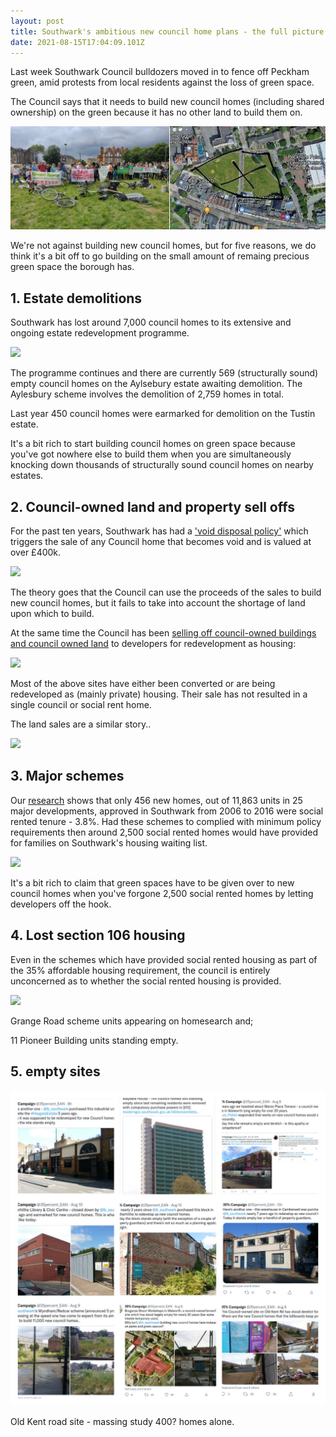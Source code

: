 ```yaml
---
layout: post
title: Southwark's ambitious new council home plans - the full picture
date: 2021-08-15T17:04:09.101Z
---
```

Last week Southwark Council bulldozers moved in to fence off Peckham green, amid protests from local residents against the loss of green space.

The Council says that it needs to build new council homes (including shared ownership) on the green because it has no other land to build them on.

![](/img/peckhamgreen.png)

We're not against building new council homes, but for five reasons, we do think it's a bit off to go building on the small amount of remaing precious green space the borough has.

## 1. Estate demolitions

Southwark has lost around 7,000 council homes to its extensive and ongoing estate redevelopment programme.

![](https://35percent.org/img/greatestatescomp.jpg)

The programme continues and there are currently 569 (structurally sound) empty council homes on the Aylsebury estate awaiting demolition. The Aylesbury scheme involves the demolition of 2,759 homes in total.

Last year 450 council homes were earmarked for demolition on the Tustin estate.

It's a bit rich to start building council homes on green space because you've got nowhere else to build them when you are simultaneously knocking down thousands of structurally sound council homes on nearby estates.

## 2. Council-owned land and property sell offs
For the past ten years, Southwark has had a ['void disposal policy'](https://www.35percent.org/estates/void-disposals/) which triggers the sale of any Council home that becomes void and is valued at over £400k.

![](https://35percent.org/img/samplecouncilhomessold.png)

The theory goes that the Council can use the proceeds of the sales to build new council homes, but it fails to take into account the shortage of land upon which to build.

At the same time the Council has been [selling off council-owned buildings and council owned land](https://www.35percent.org/estates/firesale/) to developers for redevelopment as housing:

![](https://35percent.org/img/selloff2.png)

Most of the above sites have either been converted or are being redeveloped as (mainly private) housing. Their sale has not resulted in a single council or social rent home.

The land sales are a similar story..

![](https://35percent.org/img/soldland.png)

## 3. Major schemes
Our [research](https://35percent.org/major-schemes) shows that only 456 new homes, out of 11,863 units in 25 major developments, approved in Southwark from 2006 to 2016 were social rented tenure - 3.8%. Had these schemes to complied with minimum policy requirements then around 2,500 social rented homes would have provided for families on Southwark's housing waiting list.

![](https://35percent.org/img/majschemes.png)

It's a bit rich to claim that green spaces have to be given over to new council homes when you've forgone 2,500 social rented homes by letting developers off the hook.

## 4. Lost section 106 housing
Even in the schemes which have provided social rented housing as part of the 35% affordable housing requirement, the council is entirely unconcerned as to whether the social rented housing is provided.

![](https://35percent.org/img/rsr.png)

Grange Road scheme units appearing on homesearch and;

11 Pioneer Building units standing empty.

## 5. empty sites

![](/img/stalledschemes2.jpg)

Old Kent road site - massing study 400? homes alone.